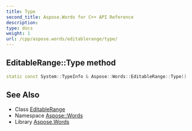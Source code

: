 ```yaml
---
title: Type
second_title: Aspose.Words for C++ API Reference
description: 
type: docs
weight: 1
url: /cpp/aspose.words/editablerange/type/
---
```

## EditableRange::Type method




```cpp
static const System::TypeInfo & Aspose::Words::EditableRange::Type()
```

## See Also

* Class [EditableRange](../)
* Namespace [Aspose::Words](../../)
* Library [Aspose.Words](../../../)
